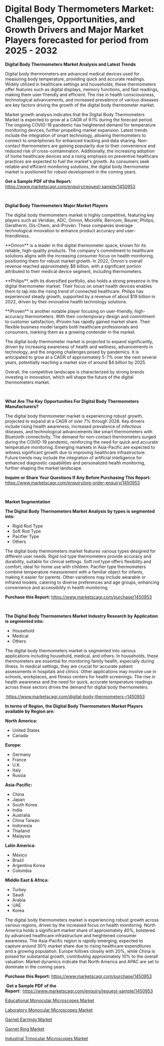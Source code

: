 <p><h1>Digital Body Thermometers Market: Challenges, Opportunities, and Growth Drivers and Major Market Players forecasted for period from 2025 - 2032</h1></p><p><strong>Digital Body Thermometers Market Analysis and Latest Trends</strong></p>
<p><p>Digital body thermometers are advanced medical devices used for measuring body temperature, providing quick and accurate readings. Widely utilized in healthcare settings and households, these thermometers offer features such as digital displays, memory functions, and fast readings, making them user-friendly and efficient. The rise in health consciousness, technological advancements, and increased prevalence of various diseases are key factors driving the growth of the digital body thermometer market.</p><p>Market growth analysis indicates that the Digital Body Thermometers Market is expected to grow at a CAGR of 9.1% during the forecast period. The ongoing COVID-19 pandemic has heightened demand for temperature monitoring devices, further propelling market expansion. Latest trends include the integration of smart technology, allowing thermometers to connect to smartphones for enhanced tracking and data sharing. Non-contact thermometers are gaining popularity due to their convenience and reduced risk of cross-contamination. Additionally, the increasing adoption of home healthcare devices and a rising emphasis on preventive healthcare practices are expected to fuel the market's growth. As consumers seek reliable and efficient monitoring solutions, the digital body thermometer market is positioned for robust development in the coming years.</p></p>
<p><strong>Get a Sample PDF of the Report:&nbsp;</strong> <a href="https://www.marketscagr.com/enquiry/request-sample/1450953?utm_campaign=2517&utm_medium=2&utm_source=Github&utm_content=ia&utm_term=04042025&utm_id=digital-body-thermometers">https://www.marketscagr.com/enquiry/request-sample/1450953</a></p>
<p>&nbsp;</p>
<p><strong>Digital Body Thermometers Major Market Players</strong></p>
<p><p>The digital body thermometers market is highly competitive, featuring key players such as Veridian, ADC, Omron, Microlife, Berrcom, Beurer, Philips, Geratherm, Dis-Chem, and iProvèn. These companies leverage technological innovation to enhance product accuracy and user-friendliness.</p><p>**Omron** is a leader in the digital thermometer space, known for its reliable, high-quality products. The company's commitment to healthcare solutions aligns with the increasing consumer focus on health monitoring, positioning them for robust market growth. In 2022, Omron's overall revenue reached approximately $8 billion, with a significant portion attributed to their medical device segment, including thermometers.</p><p>**Philips**, with its diversified portfolio, also holds a strong presence in the digital thermometer market. Their focus on smart health devices enables them to tap into the rising trend of connected healthcare. Philips has experienced steady growth, supported by a revenue of about $19 billion in 2022, driven by their innovative health technology solutions.</p><p>**iProvèn** is another notable player focusing on user-friendly, high-accuracy thermometers. With their contemporary design and commitment to customer satisfaction, iProvèn has rapidly gained market share. Their flexible business model targets both healthcare professionals and consumers, marking them as a growing contender in the market.</p><p>The digital body thermometer market is projected to expand significantly, driven by increasing awareness of health and wellness, advancements in technology, and the ongoing challenges posed by pandemics. It is anticipated to grow at a CAGR of approximately 5-7% over the next several years, potentially reaching a market size of around $4 billion by 2025.</p><p>Overall, the competitive landscape is characterized by strong brands investing in innovation, which will shape the future of the digital thermometers market.</p></p>
<p>&nbsp;</p>
<p><strong>What Are The Key Opportunities For Digital Body Thermometers Manufacturers?</strong></p>
<p><p>The digital body thermometer market is experiencing robust growth, projected to expand at a CAGR of over 7% through 2028. Key drivers include rising health awareness, increased prevalence of infectious diseases, and technological advancements like smart thermometers with Bluetooth connectivity. The demand for non-contact thermometers surged during the COVID-19 pandemic, reinforcing the need for quick and accurate temperature monitoring. Emerging markets in Asia-Pacific are expected to witness significant growth due to improving healthcare infrastructure. Future trends may include the integration of artificial intelligence for enhanced diagnostic capabilities and personalized health monitoring, further shaping the market landscape.</p></p>
<p><strong>Inquire or Share Your Questions If Any Before Purchasing This Report:</strong> <a href="https://www.marketscagr.com/enquiry/pre-order-enquiry/1450953?utm_campaign=2517&utm_medium=2&utm_source=Github&utm_content=ia&utm_term=04042025&utm_id=digital-body-thermometers">https://www.marketscagr.com/enquiry/pre-order-enquiry/1450953</a></p>
<p>&nbsp;</p>
<p><strong>Market Segmentation</strong></p>
<p><strong>The Digital Body Thermometers Market Analysis by types is segmented into:</strong></p>
<p><ul><li>Rigid Rod Type</li><li>Soft Rod Type</li><li>Pacifier Type</li><li>Others</li></ul></p>
<p><p>The digital body thermometers market features various types designed for different user needs. Rigid rod type thermometers provide accuracy and durability, suitable for clinical settings. Soft rod type offers flexibility and comfort, ideal for home use with children. Pacifier type thermometers combine temperature measurement with a familiar object for infants, making it easier for parents. Other variations may include wearable or infrared models, catering to diverse preferences and age groups, enhancing convenience and accessibility in health monitoring.</p></p>
<p><strong>Purchase this Report:&nbsp;</strong><a href="https://www.marketscagr.com/purchase/1450953?utm_campaign=2517&utm_medium=2&utm_source=Github&utm_content=ia&utm_term=04042025&utm_id=digital-body-thermometers">https://www.marketscagr.com/purchase/1450953</a></p>
<p>&nbsp;</p>
<p><strong>The Digital Body Thermometers Market Industry Research by Application is segmented into:</strong></p>
<p><ul><li>Household</li><li>Medical</li><li>Others</li></ul></p>
<p><p>The digital body thermometers market is segmented into various applications including household, medical, and others. In households, these thermometers are essential for monitoring family health, especially during illness. In medical settings, they are crucial for accurate patient assessments in hospitals and clinics. Other applications may involve use in schools, workplaces, and fitness centers for health screenings. The rise in health awareness and the need for quick, accurate temperature readings across these sectors drives the demand for digital body thermometers.</p></p>
<p><a href="https://www.marketscagr.com/digital-body-thermometers-r1450953?utm_campaign=2517&utm_medium=2&utm_source=Github&utm_content=ia&utm_term=04042025&utm_id=digital-body-thermometers">&nbsp;https://www.marketscagr.com/digital-body-thermometers-r1450953</a></p>
<p><strong>In terms of Region, the Digital Body Thermometers Market Players available by Region are:</strong></p>
<p>
    <p> <strong> North America: </strong>
        <ul>
            <li>United States</li>
            <li>Canada</li>
        </ul>
        </p> 
    <p> <strong> Europe: </strong>
        <ul>
            <li>Germany</li>
            <li>France</li>
            <li>U.K.</li>
            <li>Italy</li>
            <li>Russia</li>
        </ul>
        </p> 
    <p> <strong> Asia-Pacific: </strong>
        <ul>
            <li>China</li>
            <li>Japan</li>
            <li>South Korea</li>
            <li>India</li>
            <li>Australia</li>
            <li>China Taiwan</li>
            <li>Indonesia</li>
            <li>Thailand</li>
            <li>Malaysia</li>
        </ul>
        </p> 
    <p> <strong> Latin America: </strong>
        <ul>
            <li>Mexico</li>
            <li>Brazil</li>
            <li>Argentina Korea</li>
            <li>Colombia</li>
        </ul>
        </p> 
    <p> <strong> Middle East & Africa: </strong>
        <ul>
            <li>Turkey</li>
            <li>Saudi</li>
            <li>Arabia</li>
            <li>UAE</li>
            <li>Korea</li>
        </ul>
    </p>
    </p>
<p><p>The digital body thermometers market is experiencing robust growth across various regions, driven by the increased focus on health monitoring. North America holds a significant market share of approximately 40%, bolstered by advanced healthcare infrastructure and heightened consumer awareness. The Asia-Pacific region is rapidly emerging, expected to capture around 30% market share due to rising healthcare expenditures and a growing population. Europe follows closely with 20%, while China is poised for substantial growth, contributing approximately 10% to the overall valuation. Market dynamics indicate that North America and APAC are set to dominate in the coming years.</p></p>
<p><strong>Purchase this Report: </strong><a href="https://www.marketscagr.com/purchase/1450953?utm_campaign=2517&utm_medium=2&utm_source=Github&utm_content=ia&utm_term=04042025&utm_id=digital-body-thermometers">https://www.marketscagr.com/purchase/1450953</a></p>
<p>&nbsp;<strong>Get a Sample PDF of the Report:&nbsp;&nbsp;</strong><a href="https://www.marketscagr.com/enquiry/request-sample/1450953?utm_campaign=2517&utm_medium=2&utm_source=Github&utm_content=ia&utm_term=04042025&utm_id=digital-body-thermometers">https://www.marketscagr.com/enquiry/request-sample/1450953</a></p>
<p><strong></strong></p>
<p><p><a href="https://www.linkedin.com/pulse/educational-monocular-microscopes-momentum-charting-96-cagr-f56cf?utm_campaign=2517&utm_medium=2&utm_source=Github&utm_content=ia&utm_term=04042025&utm_id=digital-body-thermometers">Educational Monocular Microscopes Market</a></p><p><a href="https://www.linkedin.com/pulse/growth-projections-laboratory-monocular-microscopes-market-from-jxvmf?utm_campaign=2517&utm_medium=2&utm_source=Github&utm_content=ia&utm_term=04042025&utm_id=digital-body-thermometers">Laboratory Monocular Microscopes Market</a></p><p><a href="https://github.com/JakirUddin511/Market-Research-Report-List-2/blob/main/garnet-earrings-market.md?utm_campaign=2517&utm_medium=2&utm_source=Github&utm_content=ia&utm_term=04042025&utm_id=digital-body-thermometers">Garnet Earrings Market</a></p><p><a href="https://github.com/ChiragRP21/Market-Research-Report-List-7/blob/main/garnet-ring-market.md?utm_campaign=2517&utm_medium=2&utm_source=Github&utm_content=ia&utm_term=04042025&utm_id=digital-body-thermometers">Garnet Ring Market</a></p><p><a href="https://www.linkedin.com/pulse/opportunities-challenges-industrial-trinocular-microscopes-market-zrrzf?utm_campaign=2517&utm_medium=2&utm_source=Github&utm_content=ia&utm_term=04042025&utm_id=digital-body-thermometers">Industrial Trinocular Microscopes Market</a></p></p>
